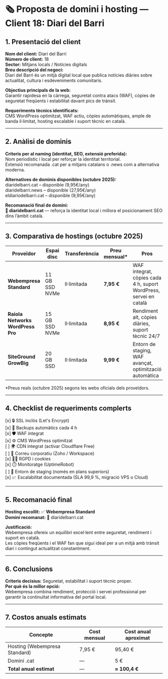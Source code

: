 # 🗞️ Proposta de domini i hosting — **Client 18: Diari del Barri**

## 1. Presentació del client
**Nom del client:** Diari del Barri  
**Número de client:** 18  
**Sector:** Mitjans locals / Notícies digitals  
**Breu descripció del negoci:**  
Diari del Barri és un mitjà digital local que publica notícies diàries sobre actualitat, cultura i esdeveniments comunitaris.

**Objectius principals de la web:**  
Garantir rapidesa en la càrrega, seguretat contra atacs (WAF), còpies de seguretat freqüents i estabilitat davant pics de trànsit.

**Requeriments tècnics identificats:**  
CMS WordPress optimitzat, WAF actiu, còpies automàtiques, ample de banda il·limitat, hosting escalable i suport tècnic en català.

---

## 2. Anàlisi de dominis
**Criteris per al naming (identitat, SEO, extensió preferida):**  
Nom periodístic i local per reforçar la identitat territorial.  
Extensió recomanada .cat per a mitjans catalans o .news com a alternativa moderna.

**Alternatives de dominis disponibles (octubre 2025):**  
diaridelbarri.cat – disponible (9,95€/any)  
diaridelbarri.news – disponible (27,95€/any)  
eldiariodelbarri.cat – disponible (9,95€/any)

**Recomanació final de domini:**  
**📰 diaridelbarri.cat** — reforça la identitat local i millora el posicionament SEO dins l’àmbit català.

---

## 3. Comparativa de hostings (octubre 2025)

| Proveïdor | Espai disc | Transferència | Preu mensual* | Pros | Contres |
|-----------|-----------|---------------|---------------|------|---------|
| **Webempresa Standard** | 11 GB SSD NVMe | Il·limitada | **7,95 €** | WAF integrat, còpies cada 4 h, suport WordPress, servei en català | Espai limitat |
| **Raiola Networks WordPress Pro** | 15 GB SSD NVMe | Il·limitada | **8,95 €** | Rendiment alt, còpies diàries, suport tècnic 24/7 | Preu més elevat |
| **SiteGround GrowBig** | 20 GB SSD | Il·limitada | **9,99 €** | Entorn de staging, WAF avançat, optimització automàtica | Renovació més cara |

\*Preus reals (octubre 2025) segons les webs oficials dels proveïdors.

---

## 4. Checklist de requeriments complerts
[x] 🔒 SSL inclòs (Let's Encrypt)  
[x] 💾 Backups automàtics cada 4 h  
[x] 🛡️ WAF integrat  
[x] ⚙️ CMS WordPress optimitzat  
[ ] 🌍 CDN integrat (activar Cloudflare Free)  
[ ] 📧 Correu corporatiu (Zoho / Workspace)  
[x] 🧑‍⚖️ RGPD i cookies  
[x] ⏱️ Monitoratge (UptimeRobot)  
[ ] 🧪 Entorn de staging (només en plans superiors)  
[x] 📈 Escalabilitat documentada (SLA 99,9 %, migració VPS o Cloud)

---

## 5. Recomanació final
**Hosting escollit:** ✅ **Webempresa Standard**  
**Domini recomanat:** 📰 diaridelbarri.cat  

**Justificació:**  
Webempresa ofereix un equilibri excel·lent entre seguretat, rendiment i suport en català.  
Les còpies freqüents i el WAF fan que sigui ideal per a un mitjà amb trànsit diari i contingut actualitzat constantment.

---

## 6. Conclusions
**Criteris decisius:** Seguretat, estabilitat i suport tècnic proper.  
**Per què és la millor opció:**  
Webempresa combina rendiment, protecció i servei professional per garantir la continuïtat informativa del portal local.

---

## 7. Costos anuals estimats

| Concepte | Cost mensual | Cost anual aproximat |
|----------|--------------|---------------------|
| Hosting (Webempresa Standard) | 7,95 € | 95,40 € |
| Domini .cat | — | 5 € |
| **Total anual estimat** | — | **≈ 100,4 €** |
